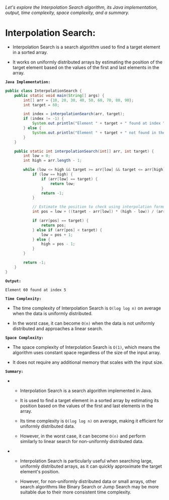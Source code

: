 *Let's explore the Interpolation Search algorithm, its Java implementation, output, time complexity, space complexity, and a summary.*

# Interpolation Search:


-   Interpolation Search is a search algorithm used to find a target element in a sorted array. 

-   It works on uniformly distributed arrays by estimating the position of the target element based on the values of the first and last elements in the array.

**`Java Implementation:`**

```java
public class InterpolationSearch {
    public static void main(String[] args) {
        int[] arr = {10, 20, 30, 40, 50, 60, 70, 80, 90};
        int target = 60;

        int index = interpolationSearch(arr, target);
        if (index != -1) {
            System.out.println("Element " + target + " found at index " + index);
        } else {
            System.out.println("Element " + target + " not found in the array.");
        }
    }

    public static int interpolationSearch(int[] arr, int target) {
        int low = 0;
        int high = arr.length - 1;

        while (low <= high && target >= arr[low] && target <= arr[high]) {
            if (low == high) {
                if (arr[low] == target) {
                    return low;
                }
                return -1;
            }

            // Estimate the position to check using interpolation formula
            int pos = low + ((target - arr[low]) * (high - low)) / (arr[high] - arr[low]);

            if (arr[pos] == target) {
                return pos;
            } else if (arr[pos] < target) {
                low = pos + 1;
            } else {
                high = pos - 1;
            }
        }

        return -1;
    }
}
```

**`Output:`**

```
Element 60 found at index 5
```

**`Time Complexity:`**

-   The time complexity of Interpolation Search is `O(log log n)` on average when the data is uniformly distributed. 

-   In the worst case, it can become `O(n)` when the data is not uniformly distributed and approaches a linear search.

**`Space Complexity:`**

-   The space complexity of Interpolation Search is `O(1)`, which means the algorithm uses constant space regardless of the size of the input array.

-   It does not require any additional memory that scales with the input size.

**`Summary:`**

- 
    -   Interpolation Search is a search algorithm implemented in Java. 

    -   It is used to find a target element in a sorted array by estimating its position based on the values of the first and last elements in the array.

    -   Its time complexity is `O(log log n)` on average, making it efficient for uniformly distributed data. 

    -   However, in the worst case, it can become `O(n)` and perform similarly to linear search for non-uniformly distributed data.


- 
    -   Interpolation Search is particularly useful when searching large, uniformly distributed arrays, as it can quickly approximate the target element's position. 

    -   However, for non-uniformly distributed data or small arrays, other search algorithms like Binary Search or Jump Search may be more suitable due to their more consistent time complexity.